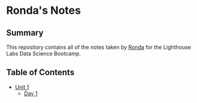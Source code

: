 # Ronda's Notes
## Summary
This repository contains all of the notes taken by [Ronda](https://github.com/mamaronron) for the Lighthouse Labs Data Science Bootcamp.
## Table of Contents
   * [Unit 1](/Unit_1)
      * [Day 1](/Unit_1/Day_1)
